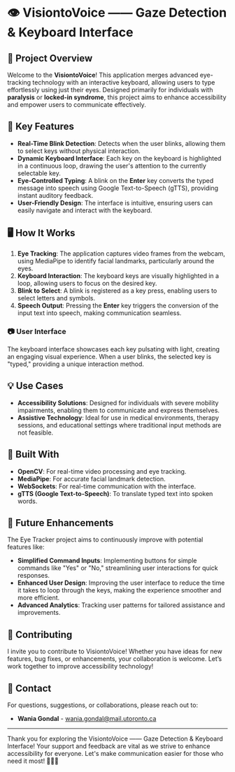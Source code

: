 # 👁️ VisiontoVoice —— Gaze Detection & Keyboard Interface

## 🌟 Project Overview
Welcome to the **VisiontoVoice**! This application merges advanced eye-tracking technology with an interactive keyboard, allowing users to type effortlessly using just their eyes. Designed primarily for individuals with **paralysis** or **locked-in syndrome**, this project aims to enhance accessibility and empower users to communicate effectively.

## 🎯 Key Features
- **Real-Time Blink Detection**: Detects when the user blinks, allowing them to select keys without physical interaction.
- **Dynamic Keyboard Interface**: Each key on the keyboard is highlighted in a continuous loop, drawing the user's attention to the currently selectable key.
- **Eye-Controlled Typing**: A blink on the **Enter** key converts the typed message into speech using Google Text-to-Speech (gTTS), providing instant auditory feedback.
- **User-Friendly Design**: The interface is intuitive, ensuring users can easily navigate and interact with the keyboard.

## 🖥️ How It Works
1. **Eye Tracking**: The application captures video frames from the webcam, using MediaPipe to identify facial landmarks, particularly around the eyes.
2. **Keyboard Interaction**: The keyboard keys are visually highlighted in a loop, allowing users to focus on the desired key.
3. **Blink to Select**: A blink is registered as a key press, enabling users to select letters and symbols.
4. **Speech Output**: Pressing the **Enter** key triggers the conversion of the input text into speech, making communication seamless.

### 📷 User Interface
The keyboard interface showcases each key pulsating with light, creating an engaging visual experience. When a user blinks, the selected key is "typed," providing a unique interaction method.

## 💡 Use Cases
- **Accessibility Solutions**: Designed for individuals with severe mobility impairments, enabling them to communicate and express themselves.
- **Assistive Technology**: Ideal for use in medical environments, therapy sessions, and educational settings where traditional input methods are not feasible.

## 🔧 Built With
- **OpenCV**: For real-time video processing and eye tracking.
- **MediaPipe**: For accurate facial landmark detection.
- **WebSockets**: For real-time communication with the interface.
- **gTTS (Google Text-to-Speech)**: To translate typed text into spoken words.

## 🚀 Future Enhancements
The Eye Tracker project aims to continuously improve with potential features like:
- **Simplified Command Inputs**: Implementing buttons for simple commands like "Yes" or "No," streamlining user interactions for quick responses.
- **Enhanced User Design**: Improving the user interface to reduce the time it takes to loop through the keys, making the experience smoother and more efficient.
- **Advanced Analytics**: Tracking user patterns for tailored assistance and improvements.

## 🤝 Contributing
I invite you to contribute to VisiontoVoice! Whether you have ideas for new features, bug fixes, or enhancements, your collaboration is welcome. Let’s work together to improve accessibility technology!

## 📧 Contact
For questions, suggestions, or collaborations, please reach out to:
- **Wania Gondal** - [wania.gondal@mail.utoronto.ca](mailto:wania.gondal@mail.utoronto.ca)

---

Thank you for exploring the VisiontoVoice —— Gaze Detection & Keyboard Interface! Your support and feedback are vital as we strive to enhance accessibility for everyone. Let's make communication easier for those who need it most! 💬👀✨
